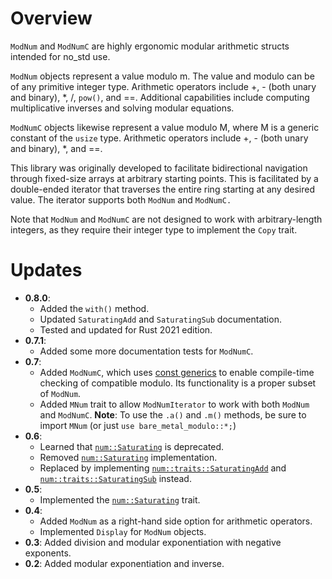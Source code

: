 # Overview
`ModNum` and `ModNumC` are highly ergonomic modular arithmetic structs intended 
for no_std use.

`ModNum` objects represent a value modulo m. The value and modulo can be of any
primitive integer type.  Arithmetic operators include +, - (both unary and binary),
*, /, `pow()`, and ==. Additional capabilities include computing multiplicative inverses
and solving modular equations. 

`ModNumC` objects likewise represent a value modulo M, where M is a generic constant of the
`usize` type. Arithmetic operators include +, - (both unary and binary), *, and ==.

This library was originally developed to facilitate bidirectional navigation through fixed-size
arrays at arbitrary starting points. This is facilitated by a double-ended iterator that
traverses the entire ring starting at any desired value. The iterator supports both `ModNum` and
`ModNumC.`

Note that `ModNum` and `ModNumC` are not designed to work with arbitrary-length integers, as
they require their integer type to implement the `Copy` trait.

# Updates
* **0.8.0**:
  * Added the `with()` method.
  * Updated `SaturatingAdd` and `SaturatingSub` documentation.
  * Tested and updated for Rust 2021 edition.
* **0.7.1**:
  * Added some more documentation tests for `ModNumC`.
* **0.7**:
  * Added `ModNumC`, which uses [const generics](https://rust-lang.github.io/rfcs/2000-const-generics.html)
    to enable compile-time checking of compatible modulo. Its functionality is a proper
    subset of `ModNum`.
  * Added `MNum` trait to allow `ModNumIterator` to work with both `ModNum` and `ModNumC`.
    **Note**: To use the `.a()` and `.m()` methods, be sure to import `MNum` (or just `use bare_metal_modulo::*;`)
* **0.6**:
  * Learned that [`num::Saturating`](https://docs.rs/num/0.3.1/num/trait.Saturating.html) is deprecated.
  * Removed [`num::Saturating`](https://docs.rs/num/0.3.1/num/trait.Saturating.html) implementation.
  * Replaced by implementing [`num::traits::SaturatingAdd`](https://docs.rs/num/0.3.1/x86_64-pc-windows-msvc/num/traits/trait.SaturatingAdd.html) 
    and [`num::traits::SaturatingSub`](https://docs.rs/num/0.3.1/x86_64-pc-windows-msvc/num/traits/trait.SaturatingSub.html) instead.
* **0.5**:
  * Implemented the [`num::Saturating`](https://docs.rs/num/0.3.1/num/trait.Saturating.html) trait.
* **0.4**:
  * Added `ModNum` as a right-hand side option for arithmetic operators.
  * Implemented `Display` for `ModNum` objects.
* **0.3**: Added division and modular exponentiation with negative exponents.
* **0.2**: Added modular exponentiation and inverse.
    